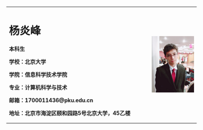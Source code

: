 <table border="0">
  <tr>
    <td width="75%">
      <h1>杨炎峰</h1>
      <p><b>本科生</b></p>
      <p><b>学校：北京大学</b></p>
      <p><b>学院：信息科学技术学院</b></p>
      <p><b>专业：计算机科学与技术</b></p>
      <p><b>邮箱：1700011436@pku.edu.cn</b></p>
      <p><b>地址：北京市海淀区颐和园路5号北京大学，45乙楼</b></p>
    </td>
    <td width="25%">
      <img src="/Me.jpg" width="100%">
    </td>
  </tr>
</table>
